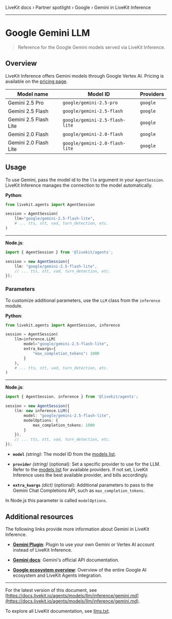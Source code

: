 LiveKit docs › Partner spotlight › Google › Gemini in LiveKit Inference

---

# Google Gemini LLM

> Reference for the Google Gemini models served via LiveKit Inference.

## Overview

LiveKit Inference offers Gemini models through Google Vertex AI. Pricing is available on the [pricing page](https://livekit.io/pricing/inference#llm).

| Model name | Model ID | Providers |
| ---------- | -------- | -------- |
| Gemini 2.5 Pro | `google/gemini-2.5-pro` | `google` |
| Gemini 2.5 Flash | `google/gemini-2.5-flash` | `google` |
| Gemini 2.5 Flash Lite | `google/gemini-2.5-flash-lite` | `google` |
| Gemini 2.0 Flash | `google/gemini-2.0-flash` | `google` |
| Gemini 2.0 Flash Lite | `google/gemini-2.0-flash-lite` | `google` |

## Usage

To use Gemini, pass the model id to the `llm` argument in your `AgentSession`. LiveKit Inference manages the connection to the model automatically.

**Python**:

```python
from livekit.agents import AgentSession

session = AgentSession(
    llm="google/gemini-2.5-flash-lite",
    # ... tts, stt, vad, turn_detection, etc.
)

```

---

**Node.js**:

```typescript
import { AgentSession } from '@livekit/agents';

session = new AgentSession({
    llm: "google/gemini-2.5-flash-lite",
    // ... tts, stt, vad, turn_detection, etc.
});

```

### Parameters

To customize additional parameters, use the `LLM` class from the `inference` module.

**Python**:

```python
from livekit.agents import AgentSession, inference

session = AgentSession(
    llm=inference.LLM(
        model="google/gemini-2.5-flash-lite",
        extra_kwargs={
            "max_completion_tokens": 1000
        }
    ),
    # ... tts, stt, vad, turn_detection, etc.
)

```

---

**Node.js**:

```typescript
import { AgentSession, inference } from '@livekit/agents';

session = new AgentSession({
    llm: new inference.LLM({ 
        model: "google/gemini-2.5-flash-lite", 
        modelOptions: { 
            max_completion_tokens: 1000 
        }
    }),
    // ... tts, stt, vad, turn_detection, etc.
});

```

- **`model`** _(string)_: The model ID from the [models list](#models).

- **`provider`** _(string)_ (optional): Set a specific provider to use for the LLM. Refer to the [models list](#models) for available providers. If not set, LiveKit Inference uses the best available provider, and bills accordingly.

- **`extra_kwargs`** _(dict)_ (optional): Additional parameters to pass to the Gemini Chat Completions API, such as `max_completion_tokens`.

In Node.js this parameter is called `modelOptions`.

## Additional resources

The following links provide more information about Gemini in LiveKit Inference.

- **[Gemini Plugin](https://docs.livekit.io/agents/models/llm/plugins/gemini.md)**: Plugin to use your own Gemini or Vertex AI account instead of LiveKit Inference.

- **[Gemini docs](https://ai.google.dev/gemini-api/docs/models/gemini)**: Gemini's official API documentation.

- **[Google ecosystem overview](https://docs.livekit.io/agents/integrations/google.md)**: Overview of the entire Google AI ecosystem and LiveKit Agents integration.

---


For the latest version of this document, see [https://docs.livekit.io/agents/models/llm/inference/gemini.md](https://docs.livekit.io/agents/models/llm/inference/gemini.md).

To explore all LiveKit documentation, see [llms.txt](https://docs.livekit.io/llms.txt).